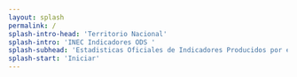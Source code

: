 ```yaml
---
layout: splash
permalink: /
splash-intro-head: 'Territorio Nacional'
splash-intro: 'INEC Indicadores ODS '
splash-subhead: 'Estadisticas Oficiales de Indicadores Producidos por el INEC'
splash-start: 'Iniciar'
---
```

